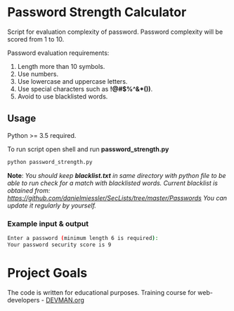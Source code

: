 # Password Strength Calculator
Script for evaluation complexity of password. 
Password complexity will be scored from 1 to 10.

Password evaluation requirements:
1. Length more than 10 symbols.
2. Use numbers.
3. Use lowercase and uppercase letters.
4. Use special characters such as **!@#$%^&\*())**.
5. Avoid to use blacklisted words.

## Usage
Python >= 3.5 required.

To run script open shell and run **password_strength.py** 
```bash
python password_strength.py
```

**Note**: _You should keep **blacklist.txt** in same directory with python file to be able to run check for a match with blacklisted words. Current blacklist is obtained from: https://github.com/danielmiessler/SecLists/tree/master/Passwords
You can update it regularly by yourself._

### Example input & output
```bash 
Enter a password (minimum length 6 is required): 
Your password security score is 9
```
# Project Goals

The code is written for educational purposes. Training course for web-developers - [DEVMAN.org](https://devman.org)
